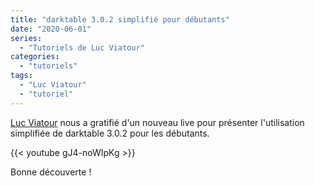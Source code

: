 ```yaml
---
title: "darktable 3.0.2 simplifié pour débutants"
date: "2020-06-01"
series:
  - "Tutoriels de Luc Viatour"
categories: 
  - "tutoriels"
tags: 
  - "Luc Viatour"
  - "tutoriel"
---
```


[Luc Viatour](https://www.youtube.com/channel/UCNLc97wHCBhgENfkIDiOUPQ) nous a gratifié d'un nouveau live pour présenter l'utilisation simplifiée de darktable 3.0.2  pour les débutants.

{{< youtube gJ4-noWIpKg >}}

Bonne découverte !
